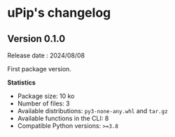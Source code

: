 # uPip's changelog

## Version 0.1.0
Release date : 2024/08/08<br>

First package version.

<b>Statistics</b>
- Package size: 10 ko
- Number of files: 3
- Available distributions: `py3-none-any.whl` and `tar.gz`
- Available functions in the CLI: 8
- Compatible Python versions: `>=3.8`